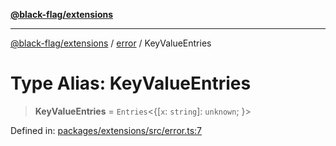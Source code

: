 [**@black-flag/extensions**](../../README.md)

***

[@black-flag/extensions](../../README.md) / [error](../README.md) / KeyValueEntries

# Type Alias: KeyValueEntries

> **KeyValueEntries** = `Entries`\<\{[`x`: `string`]: `unknown`; \}\>

Defined in: [packages/extensions/src/error.ts:7](https://github.com/Xunnamius/black-flag/blob/79ac029630564873580521833d41f0f37fb5eec8/packages/extensions/src/error.ts#L7)
